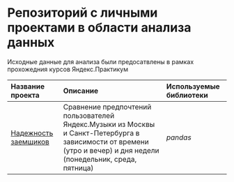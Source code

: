 # Репозиторий с личными проектами в области анализа данных
Исходные данные для анализа были предосатвлены в рамках прохожедния курсов Яндекс.Практикум

| Название проекта | Описание | Используемые библиотеки | 
| :---------------------- | :---------------------- | :---------------------- |
| [Надежность заемщиков](scoring.ipynb) | Сравнение предпочтений пользователей Яндекс.Музыки из Москвы и Санкт-Петербурга в зависимости от времени (утро и вечер) и дня недели (понедельник, среда, пятница)| *pandas* |
